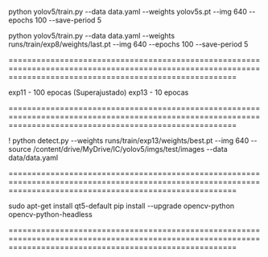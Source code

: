 python yolov5/train.py --data data.yaml --weights yolov5s.pt --img 640 --epochs 100 --save-period 5

python yolov5/train.py --data data.yaml --weights runs/train/exp8/weights/last.pt --img 640 --epochs 100  --save-period 5

=============================================================================================================================================================

exp11 - 100 epocas (Superajustado)
exp13 - 10 epocas 

=============================================================================================================================================================

! python detect.py --weights runs/train/exp13/weights/best.pt --img 640 --source /content/drive/MyDrive/IC/yolov5/imgs/test/images --data data/data.yaml

=============================================================================================================================================================

sudo apt-get install qt5-default
pip install --upgrade opencv-python opencv-python-headless

=============================================================================================================================================================
